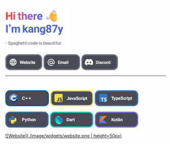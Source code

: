 <p align="left">
    <img width="40%" src="./image/basic_banner.png"></img>
    <br>
    <br>
    <a href="https://kang87y.com" target="blank_"><img height="50px" src="./image/widgets/website.png"></img></a>
    <a href="mailto:contact@kang87y.com" target="blank_"><img height="50px" src="./image/widgets/email.png"></img></a>
    <a href="https://discord.com/users/@kang87y" target="blank_"><img height="50px" src="./image/widgets/discord.png"></img></a>
    <br>
    <hr>
    <br>
    <p>
        <img height="50px" src="./image/widgets/cpp.png"></img>
        <img height="50px" src="./image/widgets/js.png"></img>
        <img height="50px" src="./image/widgets/ts.png"></img>
    <p>
    </p>
        <img height="50px" src="./image/widgets/py.png"></img>
        <img height="50px" src="./image/widgets/dart.png"></img>
        <img height="50px" src="./image/widgets/kotlin.png"></img>
    </p>
</p>

[![Website](./image/widgets/website.png | height=50px)](https://kang87y.com)
